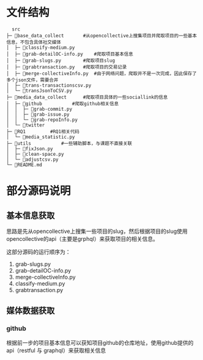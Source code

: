# 文件结构

```
  src
├─ 📁base_data_collect		#从opencollective上搜集项目并爬取项目的一些基本信息，不包含具体社交媒体
│  ├─ 📄classify-medium.py
│  ├─ 📄grab-detailOC-info.py	#爬取项目基本信息
│  ├─ 📄grab-slugs.py		#爬取项目slug
│  ├─ 📄grabtransaction.py	#爬取项目的交易记录
│  ├─ 📄merge-collectiveInfo.py	#由于网络问题，爬取并不是一次完成，因此保存了多个json文件，需要合并
│  ├─ 📄trans-transactionscsv.py
│  └─ 📄transJsonToCSV.py
├─ 📁media_data_collect		#爬取项目具体的一些sociallink的信息
│  ├─ 📁github			#爬取github相关信息
│  │  ├─ 📄grab-commit.py
│  │  ├─ 📄grab-issue.py
│  │  └─ 📄grab-repoInfo.py
│  └─ 📁twitter
├─ 📁RQ1			#RQ1相关代码
│  └─ 📄media_statistic.py
├─ 📁utils			#一些辅助脚本，与课题不直接关联
│  ├─ 📄fixJson.py
│  ├─ 📄clean-space.py
│  └─ 📄adjustcsv.py
└─ 📄README.md
```

# 部分源码说明

## 基本信息获取

思路是先从opencollective上搜集一些项目的slug，然后根据项目的slug使用opencollective的api（主要是grphql）来获取项目的相关信息。

这部分源码的运行顺序为：

1. grab-slugs.py
2. grab-detailOC-info.py
3. merge-collectiveInfo.py
4. classify-medium.py
5. grabtransaction.py

## 媒体数据获取

### github

根据前一步的项目基本信息可以获知项目github的仓库地址，使用github提供的api（restful 与 graphql）来获取相关信息
